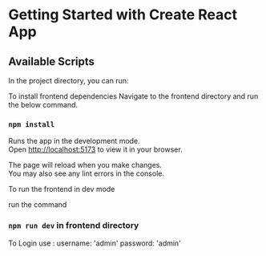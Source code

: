 # Getting Started with Create React App

## Available Scripts

In the project directory, you can run:

To install frontend dependencies 
Navigate to the frontend directory
and run the below command.

### `npm install`

Runs the app in the development mode.\
Open [http://localhost:5173](http://localhost:5173) to view it in your browser.

The page will reload when you make changes.\
You may also see any lint errors in the console.

To run the frontend in dev mode

run the command

### `npm run dev`  in frontend directory

To Login use :
username: 'admin'
password: 'admin'



